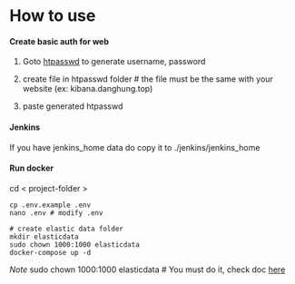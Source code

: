 # How to use

#### Create basic auth for web
1. Goto [htpasswd](http://www.htaccesstools.com/htpasswd-generator/) to generate username, password

2. create file in htpasswd folder # the file must be the same with your website (ex: kibana.danghung.top)
3. paste generated htpasswd

#### Jenkins
If you have jenkins_home data do copy it to ./jenkins/jenkins_home

#### Run docker
cd < project-folder >

```
cp .env.example .env
nano .env # modify .env

# create elastic data folder
mkdir elasticdata
sudo chown 1000:1000 elasticdata
docker-compose up -d
```

*Note*
sudo chown 1000:1000 elasticdata # You must do it, check doc [here](https://www.elastic.co/guide/en/elasticsearch/reference/current/docker.html)
